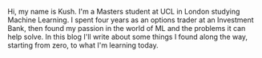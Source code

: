 Hi, my name is Kush. I'm a Masters student at UCL in London studying Machine Learning. I spent four years as an options trader at an Investment Bank, then found my passion in the world of ML and the problems it can help solve. In this blog I'll write about some things I found along the way, starting from zero, to what I'm learning today.
